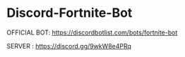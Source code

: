 # Discord-Fortnite-Bot

OFFICIAL BOT: https://discordbotlist.com/bots/fortnite-bot

SERVER : https://discord.gg/9wkW8e4PRq

